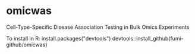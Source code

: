 # omicwas
Cell-Type-Specific Disease Association Testing in Bulk Omics Experiments

To install in R:
install.packages("devtools")
devtools::install_github(fumi-github/omicwas)
